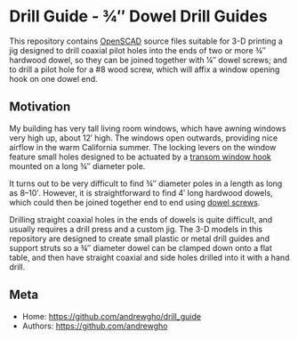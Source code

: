 Drill Guide - ¾″ Dowel Drill Guides
===================================

This repository contains
[OpenSCAD](http://www.openscad.org/)
source files suitable for 3-D printing a jig designed to drill coaxial
pilot holes into the ends of two or more ¾″ hardwood dowel, so they can
be joined together with ¼″ dowel screws; and to drill a pilot hole for
a #8 wood screw, which will affix a window opening hook on one dowel end.

Motivation
----------

My building has very tall living room windows, which have awning windows
very high up, about 12′ high. The windows open outwards, providing nice
airflow in the warm California summer. The locking levers on the window
feature small holes designed to be actuated by a
[transom window hook](http://www.amazon.com/Prime-Line-Products-172655-Transom-Window/dp/B00EO8YI6G)
mounted on a long ¾″ diameter pole.

It turns out to be very difficult to find ¾″ diameter poles in a length
as long as 8–10′. However, it is straightforward to find 4′ long
hardwood dowels, which could then be joined together end to end using
[dowel screws](http://www.mcfeelys.com/screws-fasteners/hanger-bolts-dowel-screws/dowel-screws/1-4-x-1-1-2-dowel-dry-lube-screw-qty-10-8vx40.html).

Drilling straight coaxial holes in the ends of dowels is quite
difficult, and usually requires a drill press and a custom jig. The 3-D
models in this repository are designed to create small plastic or metal
drill guides and support struts so a ¾″ diameter dowel can be clamped
down onto a flat table, and then have straight coaxial and side holes
drilled into it with a hand drill.

Meta
----

* Home: <https://github.com/andrewgho/drill_guide>
* Authors: <https://github.com/andrewgho>
